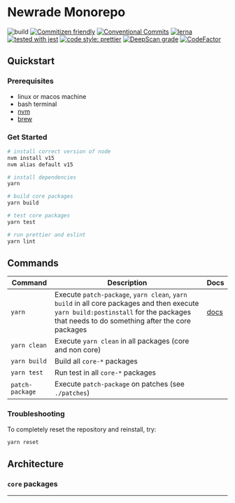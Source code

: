 # Newrade Monorepo

![build](https://github.com/newrade/newrade/workflows/build/badge.svg)
[![Commitizen friendly](https://img.shields.io/badge/commitizen-friendly-brightgreen.svg)](https://commitizen.github.io/cz-cli/)
[![Conventional Commits](https://img.shields.io/badge/Conventional%20Commits-1.0.0-yellow.svg)](https://conventionalcommits.org)
[![lerna](https://img.shields.io/badge/maintained%20with-lerna-cc00ff.svg)](https://lerna.js.org/)
[![tested with jest](https://img.shields.io/badge/tested_with-jest-99424f.svg)](https://github.com/facebook/jest)
[![code style: prettier](https://img.shields.io/badge/code_style-prettier-ff69b4.svg)](https://github.com/prettier/prettier)
[![DeepScan grade](https://deepscan.io/api/teams/12671/projects/15712/branches/317951/badge/grade.svg?token=a1fa0980263b30233c0ddf1e9c3ed778290db2ee)](https://deepscan.io/dashboard#view=project&tid=12671&pid=15712&bid=317951)
[![CodeFactor](https://www.codefactor.io/repository/github/newrade/newrade/badge?s=da13bec1582852a55a1365a361f74fe5c06e0eb0)](https://www.codefactor.io/repository/github/newrade/newrade)

## Quickstart

### Prerequisites

- linux or macos machine
- bash terminal
- [nvm](https://github.com/nvm-sh/nvm)
- [brew](https://brew.sh/)

### Get Started

```bash
# install correct version of node
nvm install v15
nvm alias default v15

# install dependencies
yarn

# build core packages
yarn build

# test core packages
yarn test

# run prettier and eslint
yarn lint
```

## Commands

| Command         | Description                                                                                                                                                                            | Docs                                        |
| --------------- | -------------------------------------------------------------------------------------------------------------------------------------------------------------------------------------- | ------------------------------------------- |
| `yarn`          | Execute `patch-package`, `yarn clean`, `yarn build` in all core packages and then execute `yarn build:postinstall` for the packages that needs to do something after the core packages | [docs](https://classic.yarnpkg.com/en/docs) |
| `yarn clean`    | Execute `yarn clean` in all packages (core and non core)                                                                                                                               |                                             |
| `yarn build`    | Build all `core-*` packages                                                                                                                                                            |                                             |
| `yarn test`     | Run test in all `core-*` packages                                                                                                                                                      |                                             |
| `patch-package` | Execute `patch-package` on patches (see `./patches`)                                                                                                                                   |                                             |

### Troubleshooting

To completely reset the repository and reinstall, try:

```bash
yarn reset
```

## Architecture

### `core` packages

---
